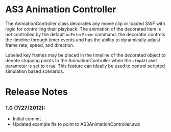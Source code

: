 # AS3 Animation Controller

The AnimationController class decorates any movie clip or loaded SWF with logic for controlling their playback. The animation of the decorated item is not controlled by the default `onEnterFrame` command; the decorator controls the timeline through timer events and has the ability to dynamically adjust frame rate, speed, and direction.

Labeled key frames may be placed in the timeline of the decorated object to denote stopping points to the AnimationController when the `stopAtLabel` parameter is set to `true`. This feature can ideally be used to control scripted simulation based scenarios.

# Release Notes
### 1.0 (7/27/2012):
* Initial commit
* Updated example fla to point to AS3AnimationController.swc